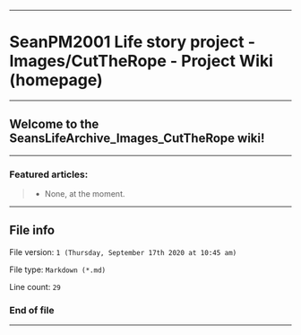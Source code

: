 
***

# SeanPM2001 Life story project - Images/CutTheRope - Project Wiki (homepage)

***

## Welcome to the SeansLifeArchive_Images_CutTheRope wiki!

***

### Featured articles:

> * None, at the moment.

***

## File info

File version: `1 (Thursday, September 17th 2020 at 10:45 am)`

File type: `Markdown (*.md)`

Line count: `29`

### End of file

***
